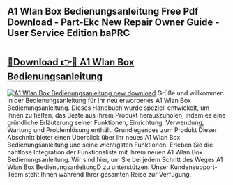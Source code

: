 ## A1 Wlan Box Bedienungsanleitung Free Pdf Download - Part-Ekc New Repair Owner Guide - User Service Edition baPRC

# <h2><a href="http://df4b358.blite.top/?on=A1+Wlan+Box+Bedienungsanleitung">🔗Download 👉🔴 A1 Wlan Box Bedienungsanleitung</a></h2>

[![A1 Wlan Box Bedienungsanleitung new download](https://i.imgur.com/lujVjoI.png)](http://df4b358.blite.top/?on=A1+Wlan+Box+Bedienungsanleitung)
Grüße und willkommen in der Bedienungsanleitung für Ihr neu erworbenes A1 Wlan Box Bedienungsanleitung. Dieses Handbuch wurde speziell entwickelt, um Ihnen zu helfen, das Beste aus Ihrem Produkt herauszuholen, indem es eine gründliche Erläuterung seiner Funktionen, Einrichtung, Verwendung, Wartung und Problemlösung enthält. Grundlegendes zum Produkt Dieser Abschnitt bietet einen Überblick über Ihr neues A1 Wlan Box Bedienungsanleitung und seine wichtigsten Funktionen. Erleben Sie die nahtlose Integration der Funktionsliste mit Ihrem neuen A1 Wlan Box Bedienungsanleitung. Wir sind hier, um Sie bei jedem Schritt des Weges A1 Wlan Box BedienungsanleitungD zu unterstützen. Unser Kundensupport-Team steht Ihnen während Ihrer gesamten Reise zur Verfügung.
